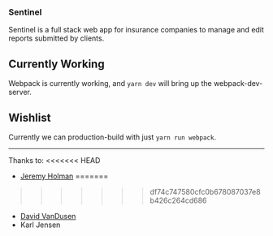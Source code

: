 ### Sentinel

Sentinel is a full stack web app for insurance companies to manage and edit reports submitted by clients.


## Currently Working

Webpack is currently working, and `yarn dev` will bring up the webpack-dev-server.



## Wishlist


Currently we can production-build with just `yarn run webpack`.  



---

Thanks to:
<<<<<<< HEAD
* [Jeremy Holman]()
=======


>>>>>>> df74c747580cfc0b678087037e8b426c264cd686
* [David VanDusen](https://github.com/davidvandusen/react-webpack-boilerplate)
* Karl Jensen


